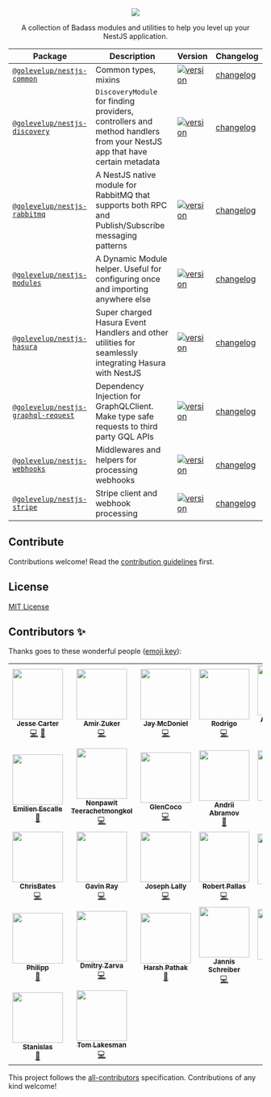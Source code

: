 <p align="center">
    <image src="golevelup-nest-logo.svg">
</p>

<p align="center">
A collection of Badass modules and utilities to help you level up your NestJS application. 
</p>

<p align="center">
</p>

| Package                                                           | Description                                                                                                              | Version                                                                                                                                           | Changelog                                            |
| ----------------------------------------------------------------- | ------------------------------------------------------------------------------------------------------------------------ | ------------------------------------------------------------------------------------------------------------------------------------------------- | ---------------------------------------------------- |
| [`@golevelup/nestjs-common`](./packages/common)                   | Common types, mixins                                                                                                     | [![version](https://img.shields.io/npm/v/@golevelup/nestjs-common.svg)](https://www.npmjs.com/package/@golevelup/nestjs-common)                   | [changelog](./packages/common/CHANGELOG.md)          |
| [`@golevelup/nestjs-discovery`](./packages/discovery)             | `DiscoveryModule` for finding providers, controllers and method handlers from your NestJS app that have certain metadata | [![version](https://img.shields.io/npm/v/@golevelup/nestjs-discovery.svg)](https://www.npmjs.com/package/@golevelup/nestjs-discovery)             | [changelog](./packages/discovery/CHANGELOG.md)       |
| [`@golevelup/nestjs-rabbitmq`](./packages/rabbitmq)               | A NestJS native module for RabbitMQ that supports both RPC and Publish/Subscribe messaging patterns                      | [![version](https://img.shields.io/npm/v/@golevelup/nestjs-rabbitmq.svg)](https://www.npmjs.com/package/@golevelup/nestjs-rabbitmq)               | [changelog](./packages/rabbitmq/CHANGELOG.md)        |
| [`@golevelup/nestjs-modules`](./packages/modules)                 | A Dynamic Module helper. Useful for configuring once and importing anywhere else                                         | [![version](https://img.shields.io/npm/v/@golevelup/nestjs-modules.svg)](https://www.npmjs.com/package/@golevelup/nestjs-modules)                 | [changelog](./packages/modules/CHANGELOG.md)         |
| [`@golevelup/nestjs-hasura`](./packages/hasura)                   | Super charged Hasura Event Handlers and other utilities for seamlessly integrating Hasura with NestJS                    | [![version](https://img.shields.io/npm/v/@golevelup/nestjs-hasura.svg)](https://www.npmjs.com/package/@golevelup/nestjs-hasura)                   | [changelog](./packages/hasura/CHANGELOG.md)          |
| [`@golevelup/nestjs-graphql-request`](./packages/graphql-request) | Dependency Injection for GraphQLClient. Make type safe requests to third party GQL APIs                                  | [![version](https://img.shields.io/npm/v/@golevelup/nestjs-graphql-request.svg)](https://www.npmjs.com/package/@golevelup/nestjs-graphql-request) | [changelog](./packages/graphql-request/CHANGELOG.md) |
| [`@golevelup/nestjs-webhooks`](./packages/webhooks)               | Middlewares and helpers for processing webhooks                                                                          | [![version](https://img.shields.io/npm/v/@golevelup/nestjs-webhooks.svg)](https://www.npmjs.com/package/@golevelup/nestjs-webhooks)               | [changelog](./packages/webhooks/CHANGELOG.md)        |
| [`@golevelup/nestjs-stripe`](./packages/stripe)                   | Stripe client and webhook processing                                                                                     | [![version](https://img.shields.io/npm/v/@golevelup/nestjs-stripe.svg)](https://www.npmjs.com/package/@golevelup/nestjs-stripe)                   | [changelog](./packages/stripe/CHANGELOG.md)          |

## Contribute

Contributions welcome! Read the [contribution guidelines](CONTRIBUTING.md) first.

## License

[MIT License](LICENSE)

## Contributors ✨

Thanks goes to these wonderful people ([emoji key](https://allcontributors.org/docs/en/emoji-key)):

<!-- ALL-CONTRIBUTORS-LIST:START - Do not remove or modify this section -->
<!-- prettier-ignore-start -->
<!-- markdownlint-disable -->
<table>
  <tr>
    <td align="center"><a href="https://github.com/WonderPanda"><img src="https://avatars.githubusercontent.com/u/3631771?v=4?s=100" width="100px;" alt=""/><br /><sub><b>Jesse Carter</b></sub></a><br /><a href="https://github.com/golevelup/nestjs/commits?author=WonderPanda" title="Code">💻</a> <a href="#ideas-WonderPanda" title="Ideas, Planning, & Feedback">🤔</a></td>
    <td align="center"><a href="https://github.com/azuker"><img src="https://avatars.githubusercontent.com/u/16463911?v=4?s=100" width="100px;" alt=""/><br /><sub><b>Amir Zuker</b></sub></a><br /><a href="https://github.com/golevelup/nestjs/commits?author=azuker" title="Code">💻</a></td>
    <td align="center"><a href="https://github.com/jmcdo29"><img src="https://avatars.githubusercontent.com/u/28268680?v=4?s=100" width="100px;" alt=""/><br /><sub><b>Jay McDoniel</b></sub></a><br /><a href="https://github.com/golevelup/nestjs/commits?author=jmcdo29" title="Code">💻</a></td>
    <td align="center"><a href="https://github.com/underfisk"><img src="https://avatars.githubusercontent.com/u/15980884?v=4?s=100" width="100px;" alt=""/><br /><sub><b>Rodrigo</b></sub></a><br /><a href="https://github.com/golevelup/nestjs/commits?author=underfisk" title="Code">💻</a></td>
    <td align="center"><a href="https://github.com/arjenvdhave"><img src="https://avatars.githubusercontent.com/u/4239126?v=4?s=100" width="100px;" alt=""/><br /><sub><b>Arjen van der Have</b></sub></a><br /><a href="https://github.com/golevelup/nestjs/commits?author=arjenvdhave" title="Code">💻</a></td>
    <td align="center"><a href="https://jeremylvln.fr/"><img src="https://avatars.githubusercontent.com/u/6763873?v=4?s=100" width="100px;" alt=""/><br /><sub><b>Jérémy Levilain</b></sub></a><br /><a href="https://github.com/golevelup/nestjs/commits?author=IamBlueSlime" title="Code">💻</a></td>
    <td align="center"><a href="https://github.com/perf2711"><img src="https://avatars.githubusercontent.com/u/9085864?v=4?s=100" width="100px;" alt=""/><br /><sub><b>Sebastian Alex</b></sub></a><br /><a href="https://github.com/golevelup/nestjs/commits?author=perf2711" title="Code">💻</a></td>
  </tr>
  <tr>
    <td align="center"><a href="https://www.escemi.com/"><img src="https://avatars.githubusercontent.com/u/314088?v=4?s=100" width="100px;" alt=""/><br /><sub><b>Emilien Escalle</b></sub></a><br /><a href="https://github.com/golevelup/nestjs/commits?author=neilime" title="Documentation">📖</a></td>
    <td align="center"><a href="https://github.com/n3n"><img src="https://avatars.githubusercontent.com/u/5567955?v=4?s=100" width="100px;" alt=""/><br /><sub><b>Nonpawit Teerachetmongkol</b></sub></a><br /><a href="https://github.com/golevelup/nestjs/commits?author=n3n" title="Code">💻</a></td>
    <td align="center"><a href="https://github.com/danocmx"><img src="https://avatars.githubusercontent.com/u/43742709?v=4?s=100" width="100px;" alt=""/><br /><sub><b>GlenCoco</b></sub></a><br /><a href="https://github.com/golevelup/nestjs/commits?author=danocmx" title="Code">💻</a></td>
    <td align="center"><a href="https://stackoverflow.com/users/5091346/andrii-abramov"><img src="https://avatars.githubusercontent.com/u/11317222?v=4?s=100" width="100px;" alt=""/><br /><sub><b>Andrii Abramov</b></sub></a><br /><a href="https://github.com/golevelup/nestjs/commits?author=aaabramov" title="Documentation">📖</a></td>
    <td align="center"><a href="https://github.com/ABZ0"><img src="https://avatars.githubusercontent.com/u/38118193?v=4?s=100" width="100px;" alt=""/><br /><sub><b>Abdallah Hemedah</b></sub></a><br /><a href="https://github.com/golevelup/nestjs/commits?author=ABZ0" title="Documentation">📖</a></td>
    <td align="center"><a href="https://github.com/vaidashi"><img src="https://avatars.githubusercontent.com/u/25907721?v=4?s=100" width="100px;" alt=""/><br /><sub><b>Ashish Vaid</b></sub></a><br /><a href="https://github.com/golevelup/nestjs/commits?author=vaidashi" title="Code">💻</a></td>
    <td align="center"><a href="http://be.groovie.org/"><img src="https://avatars.githubusercontent.com/u/100193?v=4?s=100" width="100px;" alt=""/><br /><sub><b>Ben Bangert</b></sub></a><br /><a href="https://github.com/golevelup/nestjs/commits?author=bbangert" title="Code">💻</a></td>
  </tr>
  <tr>
    <td align="center"><a href="https://github.com/ChrisBates"><img src="https://avatars.githubusercontent.com/u/50668839?v=4?s=100" width="100px;" alt=""/><br /><sub><b>ChrisBates</b></sub></a><br /><a href="https://github.com/golevelup/nestjs/commits?author=ChrisBates" title="Code">💻</a></td>
    <td align="center"><a href="https://github.com/GavinRay97"><img src="https://avatars.githubusercontent.com/u/26604994?v=4?s=100" width="100px;" alt=""/><br /><sub><b>Gavin Ray</b></sub></a><br /><a href="https://github.com/golevelup/nestjs/commits?author=GavinRay97" title="Code">💻</a></td>
    <td align="center"><a href="https://github.com/jlally21"><img src="https://avatars.githubusercontent.com/u/17992893?v=4?s=100" width="100px;" alt=""/><br /><sub><b>Joseph Lally</b></sub></a><br /><a href="https://github.com/golevelup/nestjs/commits?author=jlally21" title="Code">💻</a></td>
    <td align="center"><a href="https://github.com/robertpallas"><img src="https://avatars.githubusercontent.com/u/1502325?v=4?s=100" width="100px;" alt=""/><br /><sub><b>Robert Pallas</b></sub></a><br /><a href="https://github.com/golevelup/nestjs/commits?author=robertpallas" title="Code">💻</a></td>
    <td align="center"><a href="https://priyashpatil.com/"><img src="https://avatars.githubusercontent.com/u/38959321?v=4?s=100" width="100px;" alt=""/><br /><sub><b>Priyash Patil</b></sub></a><br /><a href="https://github.com/golevelup/nestjs/commits?author=priyashpatil" title="Documentation">📖</a></td>
    <td align="center"><a href="https://github.com/tomjdickson"><img src="https://avatars.githubusercontent.com/u/44155439?v=4?s=100" width="100px;" alt=""/><br /><sub><b>Tom Dickson</b></sub></a><br /><a href="https://github.com/golevelup/nestjs/commits?author=tomjdickson" title="Documentation">📖</a></td>
    <td align="center"><a href="https://github.com/timoklingenhoefer"><img src="https://avatars.githubusercontent.com/u/39903601?v=4?s=100" width="100px;" alt=""/><br /><sub><b>timoklingenhoefer</b></sub></a><br /><a href="https://github.com/golevelup/nestjs/commits?author=timoklingenhoefer" title="Code">💻</a></td>
  </tr>
  <tr>
    <td align="center"><a href="https://github.com/steinroe"><img src="https://avatars.githubusercontent.com/u/19429600?v=4?s=100" width="100px;" alt=""/><br /><sub><b>Philipp</b></sub></a><br /><a href="https://github.com/golevelup/nestjs/commits?author=steinroe" title="Documentation">📖</a></td>
    <td align="center"><a href="https://github.com/zarv1k"><img src="https://avatars.githubusercontent.com/u/6296643?v=4?s=100" width="100px;" alt=""/><br /><sub><b>Dmitry Zarva</b></sub></a><br /><a href="https://github.com/golevelup/nestjs/commits?author=zarv1k" title="Code">💻</a></td>
    <td align="center"><a href="https://github.com/nosyminotaur"><img src="https://avatars.githubusercontent.com/u/41340243?v=4?s=100" width="100px;" alt=""/><br /><sub><b>Harsh Pathak</b></sub></a><br /><a href="https://github.com/golevelup/nestjs/commits?author=nosyminotaur" title="Documentation">📖</a></td>
    <td align="center"><a href="https://lietzau-consulting.de/"><img src="https://avatars.githubusercontent.com/u/27278807?v=4?s=100" width="100px;" alt=""/><br /><sub><b>Jannis Schreiber</b></sub></a><br /><a href="https://github.com/golevelup/nestjs/commits?author=j-schreiber" title="Code">💻</a></td>
    <td align="center"><a href="https://www.linkedin.com/in/nelson-bwogora-b0965713/"><img src="https://avatars.githubusercontent.com/u/13407936?v=4?s=100" width="100px;" alt=""/><br /><sub><b>Nelson Bwogora</b></sub></a><br /><a href="https://github.com/golevelup/nestjs/commits?author=nelsonBlack" title="Documentation">📖</a></td>
    <td align="center"><a href="https://github.com/zerobig"><img src="https://avatars.githubusercontent.com/u/3147314?v=4?s=100" width="100px;" alt=""/><br /><sub><b>zerobig</b></sub></a><br /><a href="https://github.com/golevelup/nestjs/commits?author=zerobig" title="Code">💻</a></td>
    <td align="center"><a href="https://sudocodes.vercel.app/"><img src="https://avatars.githubusercontent.com/u/37955249?v=4?s=100" width="100px;" alt=""/><br /><sub><b>Orim Dominic Adah</b></sub></a><br /><a href="https://github.com/golevelup/nestjs/commits?author=sudo-kaizen" title="Documentation">📖</a></td>
  </tr>
  <tr>
    <td align="center"><a href="https://stanislas.blog/"><img src="https://avatars.githubusercontent.com/u/11699655?v=4?s=100" width="100px;" alt=""/><br /><sub><b>Stanislas</b></sub></a><br /><a href="https://github.com/golevelup/nestjs/commits?author=angristan" title="Documentation">📖</a></td>
    <td align="center"><a href="http://tom.lakesman.co.uk/"><img src="https://avatars.githubusercontent.com/u/1367638?v=4?s=100" width="100px;" alt=""/><br /><sub><b>Tom Lakesman</b></sub></a><br /><a href="https://github.com/golevelup/nestjs/commits?author=bugsduggan" title="Code">💻</a></td>
  </tr>
</table>

<!-- markdownlint-restore -->
<!-- prettier-ignore-end -->

<!-- ALL-CONTRIBUTORS-LIST:END -->

This project follows the [all-contributors](https://github.com/all-contributors/all-contributors) specification. Contributions of any kind welcome!
